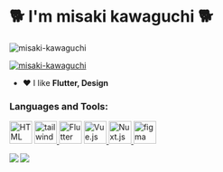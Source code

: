 <h1 align="left">🐕 I'm misaki kawaguchi 🐕</h1>

<p align="left"> <img src="https://komarev.com/ghpvc/?username=misaki-kawaguchi&label=Profile%20views&color=0e75b6&style=flat" alt="misaki-kawaguchi" /> </p>

<p align="left"> <a href="https://github.com/ryo-ma/github-profile-trophy"><img src="https://github-profile-trophy.vercel.app/?username=misaki-kawaguchi" alt="misaki-kawaguchi" /></a> </p>

- ❤️ I like **Flutter, Design**

<h3 align="left">Languages and Tools:</h3>

<a href="https://developer.mozilla.org/ja/docs/Web/HTML" target="_blank"> <img src="https://www.vectorlogo.zone/logos/w3_html5/w3_html5-icon.svg" alt="HTML" width="40" height="40"/></a> <a href="https://tailwindcss.com/" target="_blank"> <img src="https://www.vectorlogo.zone/logos/tailwindcss/tailwindcss-icon.svg" alt="tailwind" width="40" height="40"/> </a> <a href="https://flutter.dev/" target="_blank"> <img src="https://www.vectorlogo.zone/logos/flutterio/flutterio-icon.svg" alt="Flutter" width="40" height="40"/></a> <a href="https://jp.vuejs.org/index.html" target="_blank"> <img src="https://www.vectorlogo.zone/logos/vuejs/vuejs-icon.svg" alt="Vue.js" width="40" height="40"/> </a> <a href="https://nuxtjs.org/ja/" target="_blank"> <img src="https://www.vectorlogo.zone/logos/nuxtjs/nuxtjs-icon.svg" alt="Nuxt.js" width="40" height="40"/> </a> <a href="https://www.figma.com/" target="_blank"> <img src="https://www.vectorlogo.zone/logos/figma/figma-icon.svg" alt="figma" width="40" height="40"/> </a>


<a href="https://github.com/anuraghazra/github-readme-stats">
  <img align="left" src="https://github-readme-stats.vercel.app/api?username=misaki-kawaguchi&count_private=true&show_icons=true&theme=tokyonight" />
</a>
<a href="https://github.com/anuraghazra/github-readme-stats">
  <img align="left" src="https://github-readme-stats.vercel.app/api/top-langs/?username=misaki-kawaguchi&theme=tokyonight" />
</a>

